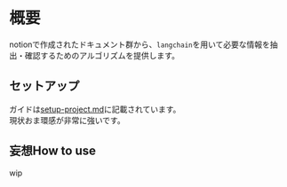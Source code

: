 # 概要
notionで作成されたドキュメント群から、`langchain`を用いて必要な情報を抽出・確認するためのアルゴリズムを提供します。  

## セットアップ
ガイドは[setup-project.md](setup-project.md)に記載されています。  
現状おま環感が非常に強いです。

## 妄想How to use
wip